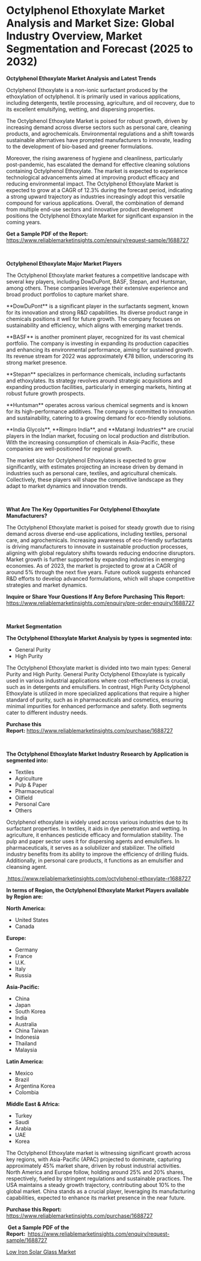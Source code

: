 <p><h1>Octylphenol Ethoxylate Market Analysis and Market Size: Global Industry Overview, Market Segmentation and Forecast (2025 to 2032)</h1></p><p><strong>Octylphenol Ethoxylate Market Analysis and Latest Trends</strong></p>
<p><p>Octylphenol Ethoxylate is a non-ionic surfactant produced by the ethoxylation of octylphenol. It is primarily used in various applications, including detergents, textile processing, agriculture, and oil recovery, due to its excellent emulsifying, wetting, and dispersing properties. </p><p>The Octylphenol Ethoxylate Market is poised for robust growth, driven by increasing demand across diverse sectors such as personal care, cleaning products, and agrochemicals. Environmental regulations and a shift towards sustainable alternatives have prompted manufacturers to innovate, leading to the development of bio-based and greener formulations. </p><p>Moreover, the rising awareness of hygiene and cleanliness, particularly post-pandemic, has escalated the demand for effective cleaning solutions containing Octylphenol Ethoxylate. The market is expected to experience technological advancements aimed at improving product efficacy and reducing environmental impact. The Octylphenol Ethoxylate Market is expected to grow at a CAGR of 12.3% during the forecast period, indicating a strong upward trajectory as industries increasingly adopt this versatile compound for various applications. Overall, the combination of demand from multiple end-use sectors and innovative product development positions the Octylphenol Ethoxylate Market for significant expansion in the coming years.</p></p>
<p><strong>Get a Sample PDF of the Report:&nbsp;</strong> <a href="https://www.reliablemarketinsights.com/enquiry/request-sample/1688727?utm_campaign=2951&utm_medium=2&utm_source=Github&utm_content=ia&utm_term=31032025&utm_id=octylphenol-ethoxylate">https://www.reliablemarketinsights.com/enquiry/request-sample/1688727</a></p>
<p>&nbsp;</p>
<p><strong>Octylphenol Ethoxylate Major Market Players</strong></p>
<p><p>The Octylphenol Ethoxylate market features a competitive landscape with several key players, including DowDuPont, BASF, Stepan, and Huntsman, among others. These companies leverage their extensive experience and broad product portfolios to capture market share.</p><p>**DowDuPont** is a significant player in the surfactants segment, known for its innovation and strong R&D capabilities. Its diverse product range in chemicals positions it well for future growth. The company focuses on sustainability and efficiency, which aligns with emerging market trends.</p><p>**BASF** is another prominent player, recognized for its vast chemical portfolio. The company is investing in expanding its production capacities and enhancing its environmental performance, aiming for sustained growth. Its revenue stream for 2022 was approximately €78 billion, underscoring its strong market presence.</p><p>**Stepan** specializes in performance chemicals, including surfactants and ethoxylates. Its strategy revolves around strategic acquisitions and expanding production facilities, particularly in emerging markets, hinting at robust future growth prospects.</p><p>**Huntsman** operates across various chemical segments and is known for its high-performance additives. The company is committed to innovation and sustainability, catering to a growing demand for eco-friendly solutions.</p><p>**India Glycols**, **Rimpro India**, and **Matangi Industries** are crucial players in the Indian market, focusing on local production and distribution. With the increasing consumption of chemicals in Asia-Pacific, these companies are well-positioned for regional growth.</p><p>The market size for Octylphenol Ethoxylates is expected to grow significantly, with estimates projecting an increase driven by demand in industries such as personal care, textiles, and agricultural chemicals. Collectively, these players will shape the competitive landscape as they adapt to market dynamics and innovation trends.</p></p>
<p>&nbsp;</p>
<p><strong>What Are The Key Opportunities For Octylphenol Ethoxylate Manufacturers?</strong></p>
<p><p>The Octylphenol Ethoxylate market is poised for steady growth due to rising demand across diverse end-use applications, including textiles, personal care, and agrochemicals. Increasing awareness of eco-friendly surfactants is driving manufacturers to innovate in sustainable production processes, aligning with global regulatory shifts towards reducing endocrine disruptors. Market growth is further supported by expanding industries in emerging economies. As of 2023, the market is projected to grow at a CAGR of around 5% through the next five years. Future outlook suggests enhanced R&D efforts to develop advanced formulations, which will shape competitive strategies and market dynamics.</p></p>
<p><strong>Inquire or Share Your Questions If Any Before Purchasing This Report:</strong> <a href="https://www.reliablemarketinsights.com/enquiry/pre-order-enquiry/1688727?utm_campaign=2951&utm_medium=2&utm_source=Github&utm_content=ia&utm_term=31032025&utm_id=octylphenol-ethoxylate">https://www.reliablemarketinsights.com/enquiry/pre-order-enquiry/1688727</a></p>
<p>&nbsp;</p>
<p><strong>Market Segmentation</strong></p>
<p><strong>The Octylphenol Ethoxylate Market Analysis by types is segmented into:</strong></p>
<p><ul><li>General Purity</li><li>High Purity</li></ul></p>
<p><p>The Octylphenol Ethoxylate market is divided into two main types: General Purity and High Purity. General Purity Octylphenol Ethoxylate is typically used in various industrial applications where cost-effectiveness is crucial, such as in detergents and emulsifiers. In contrast, High Purity Octylphenol Ethoxylate is utilized in more specialized applications that require a higher standard of purity, such as in pharmaceuticals and cosmetics, ensuring minimal impurities for enhanced performance and safety. Both segments cater to different industry needs.</p></p>
<p><strong>Purchase this Report:&nbsp;</strong><a href="https://www.reliablemarketinsights.com/purchase/1688727?utm_campaign=2951&utm_medium=2&utm_source=Github&utm_content=ia&utm_term=31032025&utm_id=octylphenol-ethoxylate">https://www.reliablemarketinsights.com/purchase/1688727</a></p>
<p>&nbsp;</p>
<p><strong>The Octylphenol Ethoxylate Market Industry Research by Application is segmented into:</strong></p>
<p><ul><li>Textiles</li><li>Agriculture</li><li>Pulp & Paper</li><li>Pharmaceutical</li><li>Oilfield</li><li>Personal Care</li><li>Others</li></ul></p>
<p><p>Octylphenol ethoxylate is widely used across various industries due to its surfactant properties. In textiles, it aids in dye penetration and wetting. In agriculture, it enhances pesticide efficacy and formulation stability. The pulp and paper sector uses it for dispersing agents and emulsifiers. In pharmaceuticals, it serves as a solubilizer and stabilizer. The oilfield industry benefits from its ability to improve the efficiency of drilling fluids. Additionally, in personal care products, it functions as an emulsifier and cleansing agent.</p></p>
<p><a href="https://www.reliablemarketinsights.com/octylphenol-ethoxylate-r1688727?utm_campaign=2951&utm_medium=2&utm_source=Github&utm_content=ia&utm_term=31032025&utm_id=octylphenol-ethoxylate">&nbsp;https://www.reliablemarketinsights.com/octylphenol-ethoxylate-r1688727</a></p>
<p><strong>In terms of Region, the Octylphenol Ethoxylate Market Players available by Region are:</strong></p>
<p>
    <p> <strong> North America: </strong>
        <ul>
            <li>United States</li>
            <li>Canada</li>
        </ul>
        </p> 
    <p> <strong> Europe: </strong>
        <ul>
            <li>Germany</li>
            <li>France</li>
            <li>U.K.</li>
            <li>Italy</li>
            <li>Russia</li>
        </ul>
        </p> 
    <p> <strong> Asia-Pacific: </strong>
        <ul>
            <li>China</li>
            <li>Japan</li>
            <li>South Korea</li>
            <li>India</li>
            <li>Australia</li>
            <li>China Taiwan</li>
            <li>Indonesia</li>
            <li>Thailand</li>
            <li>Malaysia</li>
        </ul>
        </p> 
    <p> <strong> Latin America: </strong>
        <ul>
            <li>Mexico</li>
            <li>Brazil</li>
            <li>Argentina Korea</li>
            <li>Colombia</li>
        </ul>
        </p> 
    <p> <strong> Middle East & Africa: </strong>
        <ul>
            <li>Turkey</li>
            <li>Saudi</li>
            <li>Arabia</li>
            <li>UAE</li>
            <li>Korea</li>
        </ul>
    </p>
    </p>
<p><p>The Octylphenol Ethoxylate market is witnessing significant growth across key regions, with Asia-Pacific (APAC) projected to dominate, capturing approximately 45% market share, driven by robust industrial activities. North America and Europe follow, holding around 25% and 20% shares, respectively, fueled by stringent regulations and sustainable practices. The USA maintains a steady growth trajectory, contributing about 10% to the global market. China stands as a crucial player, leveraging its manufacturing capabilities, expected to enhance its market presence in the near future.</p></p>
<p><strong>Purchase this Report: </strong><a href="https://www.reliablemarketinsights.com/purchase/1688727?utm_campaign=2951&utm_medium=2&utm_source=Github&utm_content=ia&utm_term=31032025&utm_id=octylphenol-ethoxylate">https://www.reliablemarketinsights.com/purchase/1688727</a></p>
<p>&nbsp;<strong>Get a Sample PDF of the Report:&nbsp;&nbsp;</strong><a href="https://www.reliablemarketinsights.com/enquiry/request-sample/1688727?utm_campaign=2951&utm_medium=2&utm_source=Github&utm_content=ia&utm_term=31032025&utm_id=octylphenol-ethoxylate">https://www.reliablemarketinsights.com/enquiry/request-sample/1688727</a></p>
<p><strong></strong></p>
<p><p><a href="https://github.com/hannajuana198484/Market-Research-Report-List-1/blob/main/low-iron-solar-glass-market.md?utm_campaign=2951&utm_medium=2&utm_source=Github&utm_content=ia&utm_term=31032025&utm_id=octylphenol-ethoxylate">Low Iron Solar Glass Market</a></p></p>